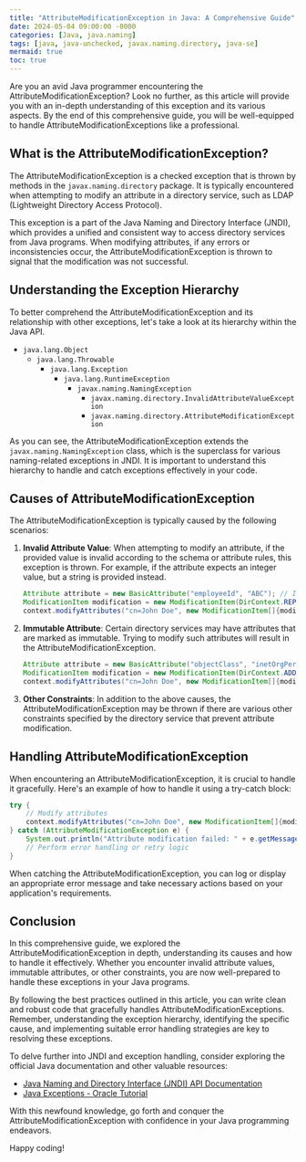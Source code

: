 ```yaml
---
title: "AttributeModificationException in Java: A Comprehensive Guide"
date: 2024-05-04 09:00:00 -0000
categories: [Java, java.naming]
tags: [java, java-unchecked, javax.naming.directory, java-se]
mermaid: true
toc: true
---
```



Are you an avid Java programmer encountering the AttributeModificationException? Look no further, as this article will provide you with an in-depth understanding of this exception and its various aspects. By the end of this comprehensive guide, you will be well-equipped to handle AttributeModificationExceptions like a professional.

## What is the AttributeModificationException?

The AttributeModificationException is a checked exception that is thrown by methods in the `javax.naming.directory` package. It is typically encountered when attempting to modify an attribute in a directory service, such as LDAP (Lightweight Directory Access Protocol).

This exception is a part of the Java Naming and Directory Interface (JNDI), which provides a unified and consistent way to access directory services from Java programs. When modifying attributes, if any errors or inconsistencies occur, the AttributeModificationException is thrown to signal that the modification was not successful.

## Understanding the Exception Hierarchy

To better comprehend the AttributeModificationException and its relationship with other exceptions, let's take a look at its hierarchy within the Java API.

- `java.lang.Object`
  - `java.lang.Throwable`
    - `java.lang.Exception`
      - `java.lang.RuntimeException`
        - `javax.naming.NamingException`
          - `javax.naming.directory.InvalidAttributeValueException`
          - `javax.naming.directory.AttributeModificationException`

As you can see, the AttributeModificationException extends the `javax.naming.NamingException` class, which is the superclass for various naming-related exceptions in JNDI. It is important to understand this hierarchy to handle and catch exceptions effectively in your code.

## Causes of AttributeModificationException

The AttributeModificationException is typically caused by the following scenarios:

1. **Invalid Attribute Value**: When attempting to modify an attribute, if the provided value is invalid according to the schema or attribute rules, this exception is thrown. For example, if the attribute expects an integer value, but a string is provided instead.

   ```java
   Attribute attribute = new BasicAttribute("employeeId", "ABC"); // Invalid value
   ModificationItem modification = new ModificationItem(DirContext.REPLACE_ATTRIBUTE, attribute);
   context.modifyAttributes("cn=John Doe", new ModificationItem[]{modification});
   ```

2. **Immutable Attribute**: Certain directory services may have attributes that are marked as immutable. Trying to modify such attributes will result in the AttributeModificationException.

   ```java
   Attribute attribute = new BasicAttribute("objectClass", "inetOrgPerson");
   ModificationItem modification = new ModificationItem(DirContext.ADD_ATTRIBUTE, attribute);
   context.modifyAttributes("cn=John Doe", new ModificationItem[]{modification});
   ```

3. **Other Constraints**: In addition to the above causes, the AttributeModificationException may be thrown if there are various other constraints specified by the directory service that prevent attribute modification.

## Handling AttributeModificationException

When encountering an AttributeModificationException, it is crucial to handle it gracefully. Here's an example of how to handle it using a try-catch block:

```java
try {
    // Modify attributes
    context.modifyAttributes("cn=John Doe", new ModificationItem[]{modification});
} catch (AttributeModificationException e) {
    System.out.println("Attribute modification failed: " + e.getMessage());
    // Perform error handling or retry logic
}
```

When catching the AttributeModificationException, you can log or display an appropriate error message and take necessary actions based on your application's requirements.

## Conclusion

In this comprehensive guide, we explored the AttributeModificationException in depth, understanding its causes and how to handle it effectively. Whether you encounter invalid attribute values, immutable attributes, or other constraints, you are now well-prepared to handle these exceptions in your Java programs.

By following the best practices outlined in this article, you can write clean and robust code that gracefully handles AttributeModificationExceptions. Remember, understanding the exception hierarchy, identifying the specific cause, and implementing suitable error handling strategies are key to resolving these exceptions.

To delve further into JNDI and exception handling, consider exploring the official Java documentation and other valuable resources:

- [Java Naming and Directory Interface (JNDI) API Documentation](https://docs.oracle.com/javase/10/docs/api/javax/naming/package-summary.html)
- [Java Exceptions - Oracle Tutorial](https://docs.oracle.com/javase/tutorial/essential/exceptions/)
  
With this newfound knowledge, go forth and conquer the AttributeModificationException with confidence in your Java programming endeavors.

Happy coding!